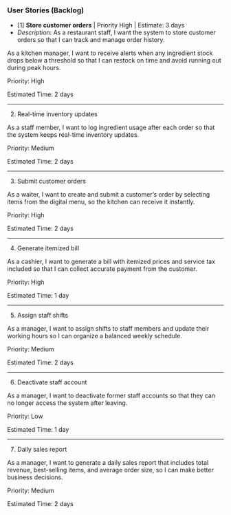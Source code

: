 ### User Stories (Backlog)

- [1] **Store customer orders** | Priority High | Estimate: 3 days
- *Description*: As a restaurant staff, I want the system to store customer orders so that I can track and manage order history.

As a kitchen manager, I want to receive alerts when any ingredient stock drops below a threshold so that I can restock on time and avoid running out during peak hours.

Priority: High

Estimated Time: 2 days

---
2. Real-time inventory updates

As a staff member, I want to log ingredient usage after each order so that the system keeps real-time inventory updates.

Priority: Medium

Estimated Time: 2 days

---

3. Submit customer orders

As a waiter, I want to create and submit a customer’s order by selecting items from the digital menu, so the kitchen can receive it instantly.

Priority: High

Estimated Time: 2 days

---

4. Generate itemized bill

As a cashier, I want to generate a bill with itemized prices and service tax included so that I can collect accurate payment from the customer.

Priority: High

Estimated Time: 1 day

---

5. Assign staff shifts

As a manager, I want to assign shifts to staff members and update their working hours so I can organize a balanced weekly schedule.

Priority: Medium

Estimated Time: 2 days

---

6. Deactivate staff account

As a manager, I want to deactivate former staff accounts so that they can no longer access the system after leaving.

Priority: Low

Estimated Time: 1 day

---

7. Daily sales report

As a manager, I want to generate a daily sales report that includes total revenue, best-selling items, and average order size, so I can make better business decisions.

Priority: Medium

Estimated Time: 2 days
